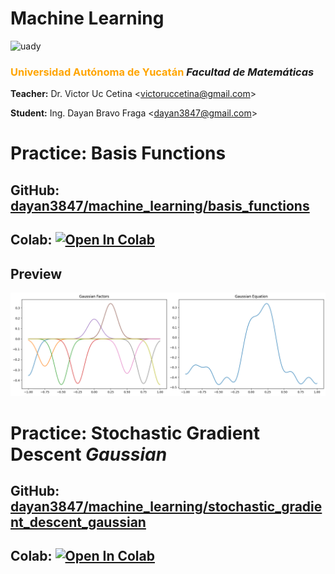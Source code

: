 # Machine Learning

<img src="https://uady.mx/assets/img/logo_uady.svg" width="15%" alt="uady">

### <font color='orange'>Universidad Autónoma de Yucatán</font> _Facultad de Matemáticas_

**Teacher:** Dr. Victor Uc Cetina <[victoruccetina@gmail.com](mailto:victoruccetina@gmail.com)>

**Student:** Ing. Dayan Bravo Fraga <[dayan3847@gmail.com](mailto:dayan3847@gmail.com)>

# Practice: Basis Functions

## GitHub: [dayan3847/machine_learning/basis_functions](https://github.com/dayan3847/machine_learning/blob/master/dayan3847/basis_functions/README.md)

## Colab: [![Open In Colab](https://colab.research.google.com/assets/colab-badge.svg)](https://colab.research.google.com/github/dayan3847/bayes_estimator/blob/master/dayan3847/basis_functions/basis_functions.ipynb)

## Preview

<img src="./dayan3847/basis_functions/img/g.png" alt="preview">

# Practice: Stochastic Gradient Descent _Gaussian_

## GitHub: [dayan3847/machine_learning/stochastic_gradient_descent_gaussian](https://github.com/dayan3847/machine_learning/blob/master/dayan3847/stochastic_gradient_descent_gaussian/gaussian.ipynb)

## Colab: [![Open In Colab](https://colab.research.google.com/assets/colab-badge.svg)](https://colab.research.google.com/github/dayan3847/bayes_estimator/blob/master/dayan3847/stochastic_gradient_descent_gaussian/gaussian.ipynb)
